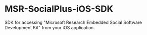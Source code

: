 # MSR-SocialPlus-iOS-SDK
SDK for accessing "Microsoft Research Embedded Social Software Development Kit" from your iOS application.
